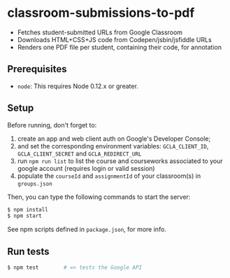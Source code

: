 # classroom-submissions-to-pdf

- Fetches student-submitted URLs from Google Classroom
- Downloads HTML+CSS+JS code from Codepen/jsbin/jsfiddle URLs
- Renders one PDF file per student, containing their code, for annotation

## Prerequisites

- `node`: This requires Node 0.12.x or greater.

## Setup

Before running, don't forget to:

1. create an app and web client auth on Google's Developer Console;   
2. and set the corresponding environment variables: `GCLA_CLIENT_ID`, `GCLA_CLIENT_SECRET` and `GCLA_REDIRECT_URL`
3. run `npm run list` to list the course and courseworks associated to your google account (requires login or valid session)
4. populate the `courseId` and `assignmentId` of your classroom(s) in `groups.json`

Then, you can type the following commands to start the server:

```sh
$ npm install
$ npm start
```

See npm scripts defined in `package.json`, for more info.

## Run tests

```sh
$ npm test        # => tests the Google API
```
